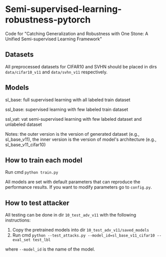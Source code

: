 # Semi-supervised-learning-robustness-pytorch
Code for "Catching Generalization and Robustness with One Stone: A Unified Semi-supervised Learning Framework"

## Datasets

All preprocessed datasets for CIFAR10 and SVHN should be placed in dirs `data/cifar10_v11` and `data/svhn_v11` respectively.

## Models

sl_base: full supervised learning with all labeled train dataset 

ssl_base: supervised learning with few labeled train dataset

ssl_vat: vat semi-supervised learning with few labeled dataset and unlabeled dataset

Notes: the outer version is the version of generated dataset (e.g., sl_base_v11), the inner version is the version of model's architecture (e.g., sl_base_v11_cifar10)

## How to train each model

Run cmd `python train.py`

All models are set with default parameters that can reproduce the performance results. If you want to modify parameters go to `config.py`.

## How to test attacker

All testing can be done in dir `10_test_adv_v11` with the following instructions:

1. Copy the pretrained models into dir `10_test_adv_v11/saved_models`
2. Run cmd `python --test_attacks.py --model_id=sl_base_v11_cifar10 --eval_set test_lbl`

where `--model_id` is the name of the model.

